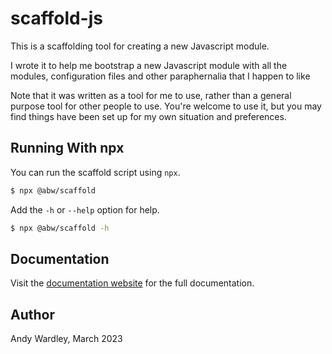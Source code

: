 # scaffold-js

This is a scaffolding tool for creating a new Javascript module.

I wrote it to help me bootstrap a new Javascript module with all the
modules, configuration files and other paraphernalia that I happen to
like

Note that it was written as a tool for me to use, rather than a general
purpose tool for other people to use.  You're welcome to use it, but you
may find things have been set up for my own situation and preferences.

## Running With npx

You can run the scaffold script using `npx`.

```bash
$ npx @abw/scaffold
```

Add the `-h` or `--help` option for help.

```bash
$ npx @abw/scaffold -h
```

## Documentation

Visit the [documentation website](https://abw.github.io/scaffold-js/) for
the full documentation.

## Author

Andy Wardley, March 2023